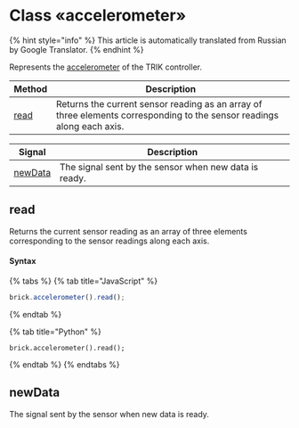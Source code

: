 # Class «accelerometer»

{% hint style="info" %}
This article is automatically translated from Russian by Google Translator.
{% endhint %}

Represents the [accelerometer](./#accelerometer) of the TRIK controller.

| Method                              | Description                                                                                                            |
| ----------------------------------- | ---------------------------------------------------------------------------------------------------------------------- |
| [read](class-accelerometer.md#read) | Returns the current sensor reading as an array of three elements corresponding to the sensor readings along each axis. |

| Signal                                    | Description                                           |
| ----------------------------------------- | ----------------------------------------------------- |
| [newData](class-accelerometer.md#newdata) | The signal sent by the sensor when new data is ready. |

## read

Returns the current sensor reading as an array of three elements corresponding to the sensor readings along each axis.

#### Syntax

{% tabs %}
{% tab title="JavaScript" %}
```javascript
brick.accelerometer().read();
```
{% endtab %}

{% tab title="Python" %}
```
brick.accelerometer().read();
```
{% endtab %}
{% endtabs %}

## newData

The signal sent by the sensor when new data is ready.
